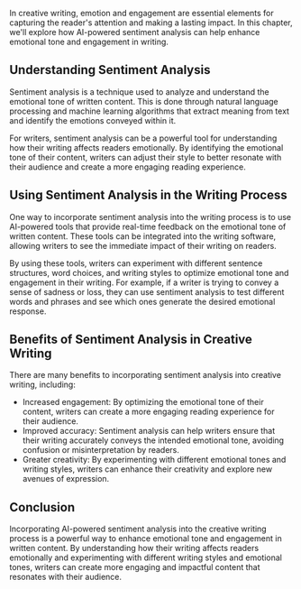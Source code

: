 
In creative writing, emotion and engagement are essential elements for capturing the reader's attention and making a lasting impact. In this chapter, we'll explore how AI-powered sentiment analysis can help enhance emotional tone and engagement in writing.

Understanding Sentiment Analysis
--------------------------------

Sentiment analysis is a technique used to analyze and understand the emotional tone of written content. This is done through natural language processing and machine learning algorithms that extract meaning from text and identify the emotions conveyed within it.

For writers, sentiment analysis can be a powerful tool for understanding how their writing affects readers emotionally. By identifying the emotional tone of their content, writers can adjust their style to better resonate with their audience and create a more engaging reading experience.

Using Sentiment Analysis in the Writing Process
-----------------------------------------------

One way to incorporate sentiment analysis into the writing process is to use AI-powered tools that provide real-time feedback on the emotional tone of written content. These tools can be integrated into the writing software, allowing writers to see the immediate impact of their writing on readers.

By using these tools, writers can experiment with different sentence structures, word choices, and writing styles to optimize emotional tone and engagement in their writing. For example, if a writer is trying to convey a sense of sadness or loss, they can use sentiment analysis to test different words and phrases and see which ones generate the desired emotional response.

Benefits of Sentiment Analysis in Creative Writing
--------------------------------------------------

There are many benefits to incorporating sentiment analysis into creative writing, including:

* Increased engagement: By optimizing the emotional tone of their content, writers can create a more engaging reading experience for their audience.
* Improved accuracy: Sentiment analysis can help writers ensure that their writing accurately conveys the intended emotional tone, avoiding confusion or misinterpretation by readers.
* Greater creativity: By experimenting with different emotional tones and writing styles, writers can enhance their creativity and explore new avenues of expression.

Conclusion
----------

Incorporating AI-powered sentiment analysis into the creative writing process is a powerful way to enhance emotional tone and engagement in written content. By understanding how their writing affects readers emotionally and experimenting with different writing styles and emotional tones, writers can create more engaging and impactful content that resonates with their audience.
